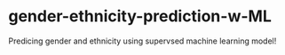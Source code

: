 # gender-ethnicity-prediction-w-ML
Predicing gender and ethnicity using supervsed machine learning model!
